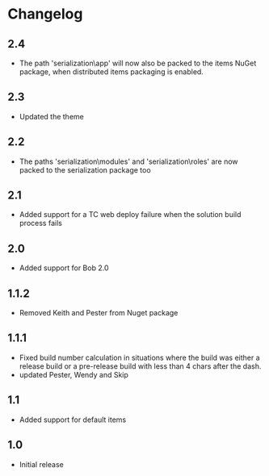 # Changelog

## 2.4
* The path 'serialization\app' will now also be packed to the items NuGet package,
  when distributed items packaging is enabled.

## 2.3
* Updated the theme

## 2.2
* The paths 'serialization\modules' and 'serialization\roles' are now packed to the serialization package too

## 2.1
* Added support for a TC web deploy failure when the solution build process fails

## 2.0
* Added support for Bob 2.0

## 1.1.2
* Removed Keith and Pester from Nuget package

## 1.1.1
* Fixed build number calculation in situations where the build was either a 
  release build or a pre-release build with less than 4 chars after the dash.
* updated Pester, Wendy and Skip

## 1.1
* Added support for default items

## 1.0
* Initial release
